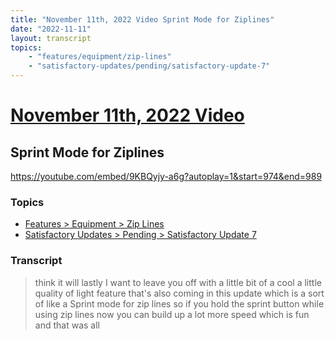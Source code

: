 ```yaml
---
title: "November 11th, 2022 Video Sprint Mode for Ziplines"
date: "2022-11-11"
layout: transcript
topics:
    - "features/equipment/zip-lines"
    - "satisfactory-updates/pending/satisfactory-update-7"
---
```

# [November 11th, 2022 Video](../2022-11-11.md)
## Sprint Mode for Ziplines
https://youtube.com/embed/9KBQyjy-a6g?autoplay=1&start=974&end=989

### Topics
* [Features > Equipment > Zip Lines](../topics/features/equipment/zip-lines.md)
* [Satisfactory Updates > Pending > Satisfactory Update 7](../topics/satisfactory-updates/pending/satisfactory-update-7.md)

### Transcript

> think it will lastly I want to leave you off with a little bit of a cool a little quality of light feature that's also coming in this update which is a sort of like a Sprint mode for zip lines so if you hold the sprint button while using zip lines now you can build up a lot more speed which is fun and that was all
